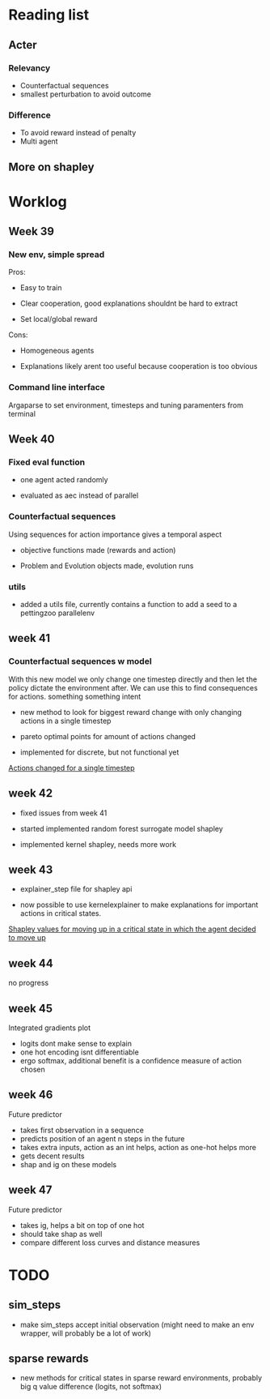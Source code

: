 
# Reading list
## Acter
### Relevancy
* Counterfactual sequences
* smallest perturbation to avoid outcome

### Difference
* To avoid reward instead of penalty
* Multi agent

## More on shapley


# Worklog
## Week 39
### New env, simple spread
Pros:

* Easy to train

* Clear cooperation, good explanations shouldnt be hard to extract

* Set local/global reward

Cons:

* Homogeneous agents

* Explanations likely arent too useful because cooperation is too obvious

### Command line interface
Argaparse to set environment, timesteps and tuning paramenters from terminal


## Week 40
### Fixed eval function

* one agent acted randomly

* evaluated as aec instead of parallel

### Counterfactual sequences

Using sequences for action importance gives a temporal aspect

* objective functions made (rewards and action)

* Problem and Evolution objects made, evolution runs


### utils

* added a utils file, currently contains a function to add a seed to a pettingzoo parallelenv

## week 41
### Counterfactual sequences w model

With this new model we only change one timestep directly and then let the policy dictate the environment after. We can use this to find consequences for actions. something something intent

* new method to look for biggest reward change with only changing actions in a single timestep

* pareto optimal points for amount of actions changed

* implemented for discrete, but not functional yet

[Actions changed for a single timestep](./tex/images/best_counterfactuals_with_model.pdf)
## week 42

* fixed issues from week 41

* started implemented random forest surrogate model shapley

* implemented kernel shapley, needs more work


## week 43

* explainer\_step file for shapley api

* now possible to use kernelexplainer to make explanations for important actions in critical states.

[Shapley values for moving up in a critical state in which the agent decided to move up](./tex/images/shap_plot_kernel_move_up.pdf)


## week 44

no progress

## week 45

Integrated gradients plot

* logits dont make sense to explain
* one hot encoding isnt differentiable
* ergo softmax, additional benefit is a confidence measure of action chosen

## week 46

Future predictor

* takes first observation in a sequence
* predicts position of an agent n steps in the future
* takes extra inputs, action as an int helps, action as one-hot helps more
* gets decent results
* shap and ig on these models


## week 47

Future predictor

* takes ig, helps a bit on top of one hot
* should take shap as well
* compare different loss curves and distance measures

# TODO


## sim\_steps

* make sim\_steps accept initial observation (might need to make an env wrapper, will probably be a lot of work)


## sparse rewards

* new methods for critical states in sparse reward environments, probably big q value difference (logits, not softmax)

